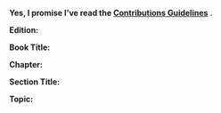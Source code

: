 **Yes, I promise I've read the [Contributions Guidelines](https://github.com/emmanuelonah/core-oop-in-js/blob/master/CONTRIBUTING.md)** .

**Edition:**

**Book Title:**

**Chapter:**

**Section Title:**

**Topic:**
